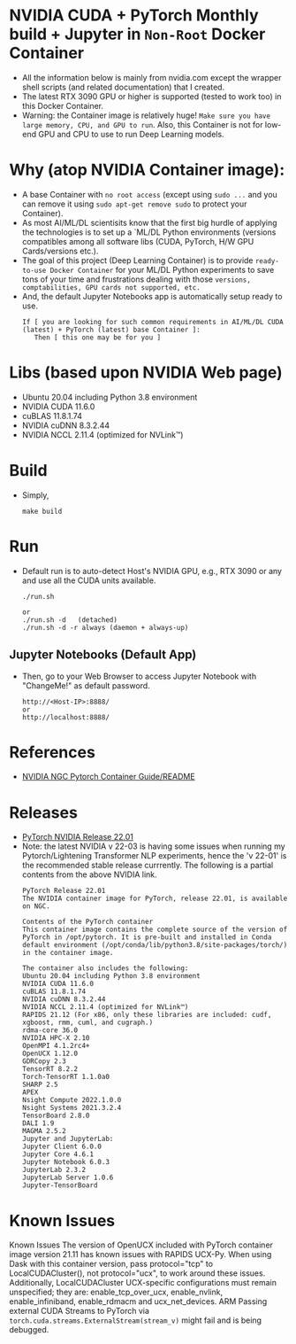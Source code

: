 # NVIDIA CUDA + PyTorch Monthly build + Jupyter in `Non-Root` Docker Container
* All the information below is mainly from nvidia.com except the wrapper shell scripts (and related documentation) that I created.
* The latest RTX 3090 GPU or higher is supported (tested to work too) in this Docker Container.
* Warning: the Container image is relatively huge! `Make sure you have large memory, CPU, and GPU to run`. Also, this Container is not for low-end GPU and CPU to use to run Deep Learning models.

# Why (atop NVIDIA Container image):
* A base Container with `no root access` (except using `sudo ...` and you can remove it using `sudo apt-get remove sudo` to protect your Container).
* As most AI/ML/DL scientisits know that the first big hurdle of applying the technologies is to set up a `ML/DL Python environments (versions compatibles among all software libs (CUDA, PyTorch, H/W GPU Cards/versions etc.).
* The goal of this project (Deep Learning Container) is to provide `ready-to-use Docker Container` for your ML/DL Python experiments to save tons of your time and frustrations dealing with those `versions, comptabilities, GPU cards not supported, etc.`
* And, the default Jupyter Notebooks app is automatically setup ready to use.
    ```
    If [ you are looking for such common requirements in AI/ML/DL CUDA (latest) + PyTorch (latest) base Container ]:
       Then [ this one may be for you ]
    ```

# Libs (based upon NVIDIA Web page)
* Ubuntu 20.04 including Python 3.8 environment
* NVIDIA CUDA 11.6.0
* cuBLAS 11.8.1.74
* NVIDIA cuDNN 8.3.2.44
* NVIDIA NCCL 2.11.4 (optimized for NVLink™)

# Build
* Simply,
    ```
    make build
    ```

# Run
* Default run is to auto-detect Host's NVIDIA GPU, e.g., RTX 3090 or any and use all the CUDA units available.
    ```
    ./run.sh
    
    or
    ./run.sh -d   (detached)
    ./run.sh -d -r always (daemon + always-up)
    ```

## Jupyter Notebooks (Default App)
* Then, go to your Web Browser to access Jupyter Notebook with "ChangeMe!" as default password.
    ```
    http://<Host-IP>:8888/
    or
    http://localhost:8888/
    ```

# References
* [NVIDIA NGC Pytorch Container Guide/README](https://ngc.nvidia.com/catalog/containers/nvidia:pytorch)

# Releases
* [PyTorch NVIDIA Release 22.01](https://docs.nvidia.com/deeplearning/frameworks/pytorch-release-notes/rel_22-01.html#rel_21-01)
* Note: the latest NVIDIA v 22-03 is having some issues when running my Pytorch/Lightening Transformer NLP experiments, hence the 'v 22-01' is the recommended stable release currrently. The following is a partial contents from the above NVIDIA link.
    ```
    PyTorch Release 22.01
    The NVIDIA container image for PyTorch, release 22.01, is available on NGC.
    
    Contents of the PyTorch container
    This container image contains the complete source of the version of PyTorch in /opt/pytorch. It is pre-built and installed in Conda default environment (/opt/conda/lib/python3.8/site-packages/torch/) in the container image.
    
    The container also includes the following:
    Ubuntu 20.04 including Python 3.8 environment
    NVIDIA CUDA 11.6.0
    cuBLAS 11.8.1.74
    NVIDIA cuDNN 8.3.2.44
    NVIDIA NCCL 2.11.4 (optimized for NVLink™)
    RAPIDS 21.12 (For x86, only these libraries are included: cudf, xgboost, rmm, cuml, and cugraph.)
    rdma-core 36.0
    NVIDIA HPC-X 2.10
    OpenMPI 4.1.2rc4+
    OpenUCX 1.12.0
    GDRCopy 2.3
    TensorRT 8.2.2
    Torch-TensorRT 1.1.0a0
    SHARP 2.5
    APEX
    Nsight Compute 2022.1.0.0
    Nsight Systems 2021.3.2.4
    TensorBoard 2.8.0
    DALI 1.9
    MAGMA 2.5.2
    Jupyter and JupyterLab:
    Jupyter Client 6.0.0
    Jupyter Core 4.6.1
    Jupyter Notebook 6.0.3
    JupyterLab 2.3.2
    JupyterLab Server 1.0.6
    Jupyter-TensorBoard
    ```

# Known Issues
Known Issues
The version of OpenUCX included with PyTorch container image version 21.11 has known issues with RAPIDS UCX-Py. When using Dask with this container version, pass protocol="tcp" to LocalCUDACluster(), not protocol="ucx", to work around these issues. Additionally, LocalCUDACluster UCX-specific configurations must remain unspecified; they are: enable_tcp_over_ucx, enable_nvlink, enable_infiniband, enable_rdmacm and ucx_net_devices.
ARM
Passing external CUDA Streams to PyTorch via `torch.cuda.streams.ExternalStream(stream_v)` might fail and is being debugged.
```
